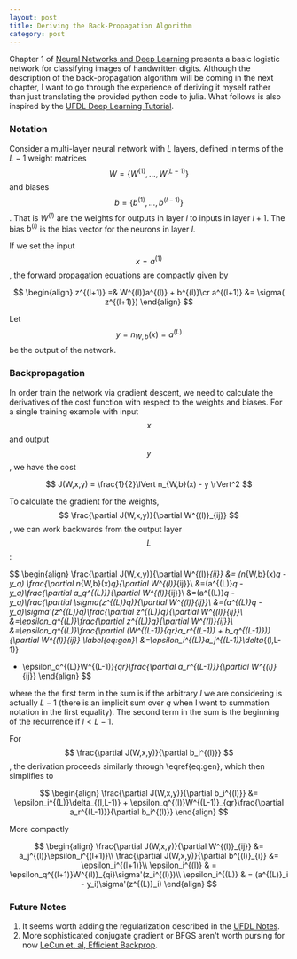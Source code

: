 ```yaml
---
layout: post
title: Deriving the Back-Propagation Algorithm
category: post
---
```

Chapter 1 of [Neural Networks and Deep Learning](http://neuralnetworksanddeeplearning.com/) presents a basic logistic network for classifying images of handwritten digits.  Although  the description of the back-propagation algorithm will be coming in the next chapter, I want to go through the experience of deriving it myself rather than just translating the provided python code to julia.  What follows is also inspired by the [UFDL Deep Learning Tutorial](http://ufldl.stanford.edu/wiki/index.php/UFLDL_Tutorial).

### Notation
Consider a multi-layer neural network with $L$ layers, defined in terms of the ${L-1}$ weight matrices $$W=\{W^{(1)},\ldots,W^{(L-1)}\}$$ and biases $$b=\{b^{(1)},\ldots,b^{(l-1)}\}$$.  That is $W^{(l)}$ are the weights for outputs in layer $l$ to inputs in layer $l+1$. The bias $b^{(l)}$ is the bias vector for the neurons in layer $l$.

If we set the input $$ x = a^{(1)}$$, the forward propagation equations are compactly given by

$$ 
\begin{align}
z^{(l+1)} =& W^{(l)}a^{(l)} + b^{(l)}\cr
 a^{(l+1)} &= \sigma( z^{(l+1)})
\end{align} 
$$

Let $$ y = n_{W,b}(x) = a^{(L)}$$ be the output of the network.

### Backpropagation

In order train the network via gradient descent, we need to calculate the derivatives of the cost function with respect to the weights and biases.  For a single training example with input $$x$$ and output $$y$$, we have the cost

$$
J(W,x,y) = \frac{1}{2}\lVert n_{W,b}(x) - y \rVert^2
$$

To calculate the gradient for the weights, $$ \frac{\partial J(W,x,y)}{\partial W^{(l)}_{ij}} $$, we can work backwards from the output layer $$L$$:

$$ 
\begin{align}
\frac{\partial J(W,x,y)}{\partial W^{(l)}_{ij}} &= (n_{W,b}(x)_q - y_q) \frac{\partial n_{W,b}(x)_q}{\partial W^{(l)}_{ij}}\\
&=(a^{(L)}_q - y_q)\frac{\partial a_q^{(L)}}{\partial W^{(l)}_{ij}}\\
&=(a^{(L)}_q - y_q)\frac{\partial \sigma(z^{(L)}_q)}{\partial W^{(l)}_{ij}}\\
&=(a^{(L)}_q - y_q)\sigma'(z^{(L)}_q)\frac{\partial z^{(L)}_q}{\partial W^{(l)}_{ij}}\\
&=\epsilon_q^{(L)}\frac{\partial z^{(L)}_q}{\partial W^{(l)}_{ij}}\\
&=\epsilon_q^{(L)}\frac{\partial (W^{(L-1)}_{qr}a_r^{(L-1)} + b_q^{(L-1)})}{\partial W^{(l)}_{ij}} \label{eq:gen}\\
&=\epsilon_i^{(L)}a_j^{(L-1)}\delta_{(l,L-1)} 
+ \epsilon_q^{(L)}W^{(L-1)}_{qr}\frac{\partial a_r^{(L-1)}}{\partial W^{(l)}_{ij}}
\end{align}
$$

where the the first term in the sum is if the arbitrary $l$ we are considering is actually $L-1$ (there is an implicit sum over $q$ when I went to summation notation in the first equality).  The second term in the sum is the beginning of the recurrence if $l < L-1$.

For $$ \frac{\partial J(W,x,y)}{\partial b_i^{(l)}} $$, the derivation proceeds similarly through \eqref{eq:gen}, which then simplifies to

$$
\begin{align}
\frac{\partial J(W,x,y)}{\partial b_i^{(l)}} &= \epsilon_i^{(L)}\delta_{(l,L-1)} + \epsilon_q^{(l)}W^{(L-1)}_{qr}\frac{\partial a_r^{(L-1)}}{\partial b_i^{(l)}}
\end{align}
$$

More compactly

$$
\begin{align}
\frac{\partial J(W,x,y)}{\partial W^{(l)}_{ij}} &= a_j^{(l)}\epsilon_i^{(l+1)}\\
\frac{\partial J(W,x,y)}{\partial b^{(l)}_{i}} &= \epsilon_i^{(l+1)}\\
\epsilon_i^{(l)} & = \epsilon_q^{(l+1)}W^{(l)}_{qi}\sigma'(z_i^{(l)})\\
\epsilon_i^{(L)} & = (a^{(L)}_i - y_i)\sigma'(z^{(L)}_i)
\end{align}
$$

### Future Notes

1. It seems worth adding the regularization described in the [UFDL Notes](http://ufldl.stanford.edu/wiki/index.php/Backpropagation_Algorithm).  
2. More sophisticated conjugate gradient or BFGS aren't worth pursing for now  [LeCun et. al, Efficient Backprop](http://yann.lecun.com/exdb/publis/pdf/lecun-98b.pdf).


